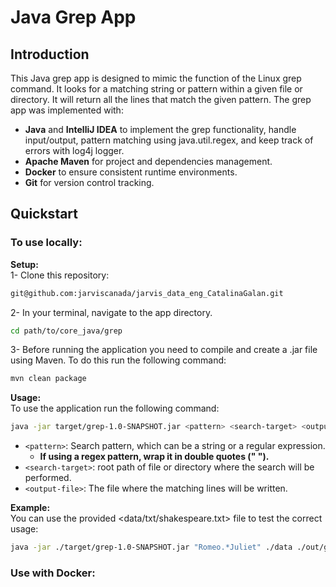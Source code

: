 # Java Grep App
## Introduction
This Java grep app is designed to mimic the function of the Linux grep command. It looks 
for a matching string or pattern within a given file or directory. 
It will return all the lines that match the given pattern.
The grep app was implemented with:
* **Java** and **IntelliJ IDEA** to implement the grep functionality, handle input/output, pattern matching using java.util.regex, and keep track of errors with log4j logger. 
* **Apache Maven** for project and dependencies management.
* **Docker** to ensure consistent runtime environments.
* **Git** for version control tracking.

## Quickstart

[//]: # (1- Pull the Docker image and verify:)

[//]: # (```dtd)

[//]: # (docker pull catagalan/grep:0.0.1)

[//]: # (docker image ls | grep "grep")

[//]: # (```)
### To use locally:
**Setup:**  
1- Clone this repository:
```bash
git@github.com:jarviscanada/jarvis_data_eng_CatalinaGalan.git
```
2- In your terminal, navigate to the app directory. <br>
```bash
cd path/to/core_java/grep
```
3- Before running the application you need to compile and create a .jar file using Maven. To do this run the 
following command:
```bash
mvn clean package
```
**Usage:**  
To use the application run the following command:
```bash
java -jar target/grep-1.0-SNAPSHOT.jar <pattern> <search-target> <output-file>
```
* ``<pattern>``: Search pattern, which can be a string or a regular expression.
  * **If using a regex pattern, wrap it in double quotes (" ").**
* ``<search-target>``: root path of file or directory where the search will be performed.
* ``<output-file>``: The file where the matching lines will be written.  

**Example:**  
You can use the provided <data/txt/shakespeare.txt> file to test the correct usage:
```bash
java -jar ./target/grep-1.0-SNAPSHOT.jar "Romeo.*Juliet" ./data ./out/grep.out
```
### Use with Docker:


